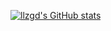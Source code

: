 [![llzgd's GitHub stats](https://github-readme-stats.vercel.app/api?username=llzgdc&show_icons=true&theme=tokyonight)](https://space.bilibili.com/2019959464)
